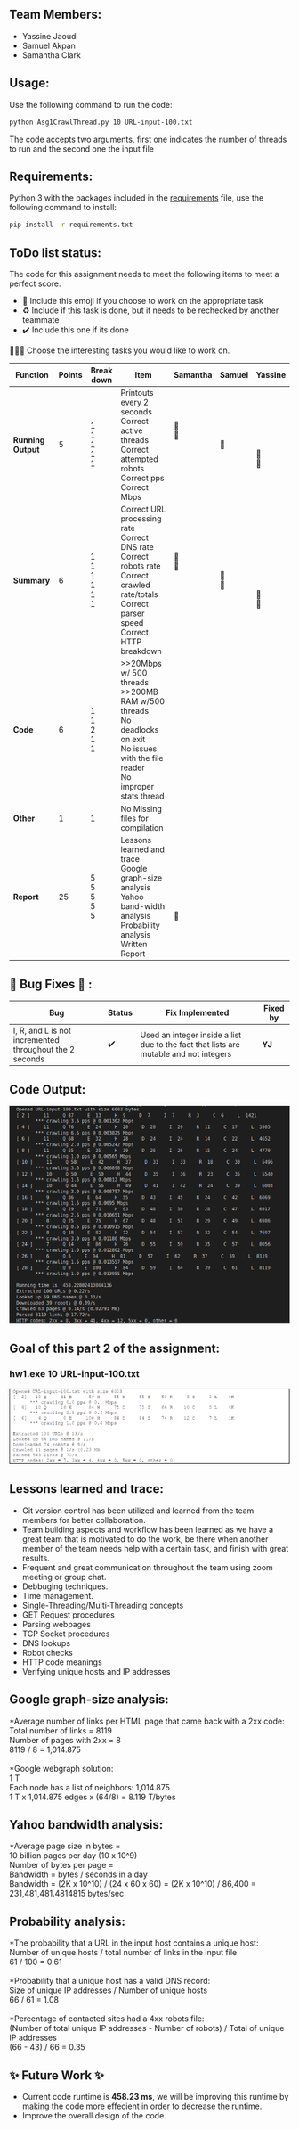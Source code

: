 ## Team Members:
* Yassine Jaoudi
* Samuel Akpan
* Samantha Clark

## Usage:

Use the following command to run the code:

```bash
python Asg1CrawlThread.py 10 URL-input-100.txt
```

The code accepts two arguments, first one indicates the number of threads to run and the second one the input file

## Requirements:

Python 3 with the packages included in the [requirements](CPS570/assignments/asg1/requirement.txt) file, use the following command to install:

```bash
pip install -r requirements.txt
```

## ToDo list status:

The code for this assignment needs to meet the following items to meet a perfect score.

* :construction: Include this emoji if you choose to work on the appropriate task
* :recycle: Include if this task is done, but it needs to be rechecked by another teammate
* :heavy_check_mark: Include this one if its done


:rotating_light::rotating_light::rotating_light: Choose the interesting tasks you would like to work on.

| **Function**  | **Points**  | **Break down**  | **Item**  | **Samantha** | **Samuel** | **Yassine** | 
|---------------|-------------|-----------------|-----------|--------------|------------|-------------|
|  **Running Output**  | 5  | 1<br />1<br />1<br />1<br />1<br />  | Printouts every 2 seconds<br />Correct active threads<br />Correct attempted robots<br />Correct pps<br />  Correct Mbps<br />   | :construction:<br />:construction:<br /><br /><br /><br /> | <br /><br />:construction:<br /><br /><br /> | <br /><br /><br />:construction:<br />:construction:<br /> | 
|  **Summary**  | 6  | 1<br />1<br />1<br />1<br />1<br />1<br />  | Correct URL processing rate<br />Correct DNS rate<br />Correct robots rate<br />Correct crawled rate/totals<br />Correct parser speed <br />Correct HTTP breakdown <br />  | :construction: <br />:construction:<br /><br /><br /><br /><br /> | <br /><br />:construction:<br />:construction:<br /><br /><br />  |  <br /><br /><br /> <br /> :construction:<br />:construction:<br /> |
|**Code**| 6  | 1<br />1<br />2<br />1<br />1<br />  |  >>20Mbps w/ 500 threads <br /> >>200MB RAM w/500 threads<br /> No deadlocks on exit<br />No issues with the file reader <br /> No improper stats thread<br />  | <br /><br /><br /><br /><br />  | <br /><br /><br /><br /><br /> |  <br /><br /><br /><br /><br /> |
|  **Other**  | 1  | 1  | No Missing files for compilation  |  |   |   |
|  **Report**  | 25  | 5<br />5<br />5<br />5<br />5<br />  | Lessons learned and trace<br />Google graph-size analysis<br />Yahoo band-width analysis<br /> Probability analysis<br /> Written Report<br />  |  <br /> <br /><br /><br />:construction:<br /> | <br /> <br /><br /><br /><br /> | <br /> <br /><br /><br /><br /> |


## :bug: Bug Fixes :bug: :

| **Bug** | **Status** | **Fix Implemented** | **Fixed by** |
|---------|------------|---------------------|--------------|
|  I, R, and L is not incremented throughout the 2 seconds |  :heavy_check_mark:  | Used an integer inside a list due to the fact that lists are mutable and not integers | **YJ**  |


## Code Output:
![Output](results-100urls.png)

## Goal of this part 2 of the assignment:
### hw1.exe 10 URL-input-100.txt
![Goal](part3_goal_output1.png)

## Lessons learned and trace:
* Git version control has been utilized and learned from the team members for better collaboration.
* Team building aspects and workflow has been learned as we have a great team that is motivated to do the work, be there when another member of the team needs help with a certain task, and finish with great results.
* Frequent and great communication throughout the team using zoom meeting or group chat.
* Debbuging techniques.
* Time management.
* Single-Threading/Multi-Threading concepts
* GET Request procedures
* Parsing webpages
* TCP Socket procedures
* DNS lookups
* Robot checks
* HTTP code meanings
* Verifying unique hosts and IP addresses


## Google graph-size analysis:
*Average number of links per HTML page that came back with a 2xx code: <br /> 
Total number of links = 8119 <br /> 
Number of pages with 2xx = 8 <br /> 
8119 / 8 = 1,014.875 <br /> 
<br /> 
*Google webgraph solution: <br /> 
1 T <br /> 
Each node has a list of neighbors: 1,014.875 <br /> 
1 T x 1,014.875 edges x (64/8) = 8.119 T/bytes
## Yahoo bandwidth analysis:
*Average page size in bytes =  <br /> 
10 billion pages per day (10 x 10^9) <br /> 
Number of bytes per page =  <br /> 
Bandwidth = bytes / seconds in a day  <br /> 
Bandwidth = (2K x 10^10) / (24 x 60 x 60) = (2K x 10^10) / 86,400 = 231,481,481.4814815 bytes/sec  <br /> 

## Probability analysis:
*The probability that a URL in the input host contains a unique host:  <br /> 
Number of unique hosts / total number of links in the input file  <br /> 
61 / 100 = 0.61  <br />
<br />
*Probability that a unique host has a valid DNS record:  <br />
Size of unique IP addresses / Number of unique hosts  <br />
66 / 61  = 1.08 <br />
 <br />
 *Percentage of contacted sites had a 4xx robots file: <br />
 (Number of total unique IP addresses - Number of robots) / Total of unique IP addresses  <br />
 (66 - 43) / 66 = 0.35
  <br />


## :sparkles: Future Work :sparkles:

* Current code runtime is **458.23 ms**, we will be improving this runtime by making the code more effecient in order to decrease the runtime.
* Improve the overall design of the code. 
